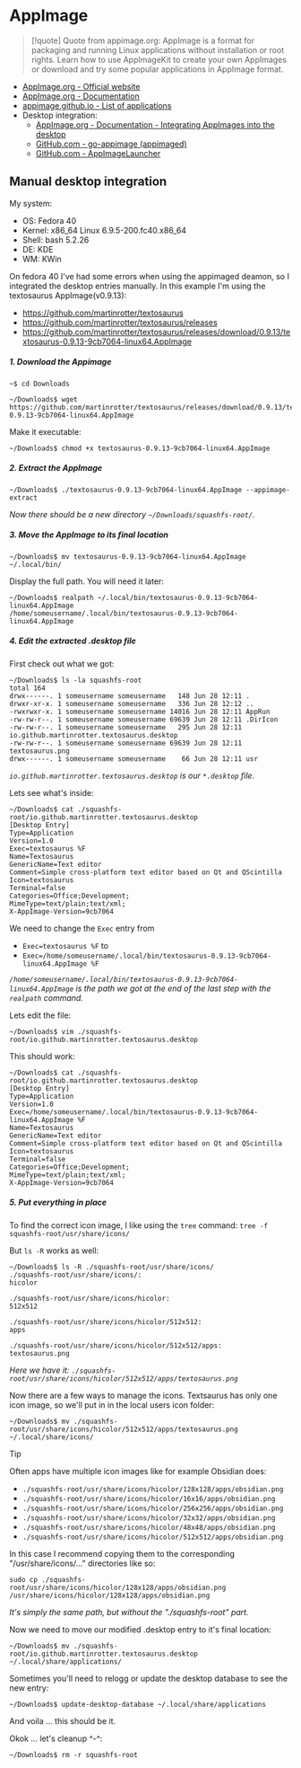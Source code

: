 # AppImage

> [!quote] Quote from appimage.org:
> AppImage is a format for packaging and running Linux applications without installation or root rights. Learn how to use AppImageKit to create your own AppImages or download and try some popular applications in AppImage format.

- [AppImage.org - Official website](https://appimage.org)
- [AppImage.org - Documentation](https://docs.appimage.org)
- [appimage.github.io - List of applications](https://appimage.github.io/apps/)
- Desktop integration:
    - [AppImage.org - Documentation - Integrating AppImages into the desktop](https://docs.appimage.org/user-guide/run-appimages.html#integrating-appimages-into-the-desktop)
    - [GitHub.com - go-appimage (appimaged)](https://github.com/probonopd/go-appimage)
    - [GitHub.com - AppImageLauncher](https://github.com/TheAssassin/AppImageLauncher)

## Manual desktop integration

My system:

- OS: Fedora 40
- Kernel: x86_64 Linux 6.9.5-200.fc40.x86_64
- Shell: bash 5.2.26
- DE: KDE
- WM: KWin

On fedora 40 I've had some errors when using the appimaged deamon, so I integrated the desktop entries manually. In this example I'm using the textosaurus AppImage(v0.9.13):

- https://github.com/martinrotter/textosaurus
- https://github.com/martinrotter/textosaurus/releases
- https://github.com/martinrotter/textosaurus/releases/download/0.9.13/textosaurus-0.9.13-9cb7064-linux64.AppImage

##### 1. Download the Appimage

```
~$ cd Downloads
```

```
~/Downloads$ wget https://github.com/martinrotter/textosaurus/releases/download/0.9.13/textosaurus-0.9.13-9cb7064-linux64.AppImage
```

Make it executable:
```
~/Downloads$ chmod +x textosaurus-0.9.13-9cb7064-linux64.AppImage
```

##### 2. Extract the AppImage

```
~/Downloads$ ./textosaurus-0.9.13-9cb7064-linux64.AppImage --appimage-extract
```

_Now there should be a new directory `~/Downloads/squashfs-root/`._

##### 3. Move the AppImage to its final location

```
~/Downloads$ mv textosaurus-0.9.13-9cb7064-linux64.AppImage ~/.local/bin/
```

Display the full path. You will need it later:
```
~/Downloads$ realpath ~/.local/bin/textosaurus-0.9.13-9cb7064-linux64.AppImage
/home/someusername/.local/bin/textosaurus-0.9.13-9cb7064-linux64.AppImage
```

##### 4. Edit the extracted .desktop file

First check out what we got:
```
~/Downloads$ ls -la squashfs-root
total 164
drwx------. 1 someusername someusername   148 Jun 28 12:11 .
drwxr-xr-x. 1 someusername someusername   336 Jun 28 12:12 ..
-rwxrwxr-x. 1 someusername someusername 14016 Jun 28 12:11 AppRun
-rw-rw-r--. 1 someusername someusername 69639 Jun 28 12:11 .DirIcon
-rw-rw-r--. 1 someusername someusername   295 Jun 28 12:11 io.github.martinrotter.textosaurus.desktop
-rw-rw-r--. 1 someusername someusername 69639 Jun 28 12:11 textosaurus.png
drwx------. 1 someusername someusername    66 Jun 28 12:11 usr
```
_`io.github.martinrotter.textosaurus.desktop` is our `*.desktop` file._

Lets see what's inside:
```
~/Downloads$ cat ./squashfs-root/io.github.martinrotter.textosaurus.desktop
[Desktop Entry]
Type=Application
Version=1.0
Exec=textosaurus %F
Name=Textosaurus
GenericName=Text editor
Comment=Simple cross-platform text editor based on Qt and QScintilla
Icon=textosaurus
Terminal=false
Categories=Office;Development;
MimeType=text/plain;text/xml;
X-AppImage-Version=9cb7064
```

We need to change the `Exec` entry from
- `Exec=textosaurus %F`
to
- `Exec=/home/someusername/.local/bin/textosaurus-0.9.13-9cb7064-linux64.AppImage %F`

_`/home/someusername/.local/bin/textosaurus-0.9.13-9cb7064-linux64.AppImage` is the path we got at the end of the last step with the `realpath` command._

Lets edit the file:
```
~/Downloads$ vim ./squashfs-root/io.github.martinrotter.textosaurus.desktop
```

This should work:
```
~/Downloads$ cat ./squashfs-root/io.github.martinrotter.textosaurus.desktop
[Desktop Entry]
Type=Application
Version=1.0
Exec=/home/someusername/.local/bin/textosaurus-0.9.13-9cb7064-linux64.AppImage %F
Name=Textosaurus
GenericName=Text editor
Comment=Simple cross-platform text editor based on Qt and QScintilla
Icon=textosaurus
Terminal=false
Categories=Office;Development;
MimeType=text/plain;text/xml;
X-AppImage-Version=9cb7064
```

##### 5. Put everything in place

To find the correct icon image, I like using the `tree` command: `tree -f squashfs-root/usr/share/icons/`

But `ls -R` works as well:
```
~/Downloads$ ls -R ./squashfs-root/usr/share/icons/
./squashfs-root/usr/share/icons/:
hicolor

./squashfs-root/usr/share/icons/hicolor:
512x512

./squashfs-root/usr/share/icons/hicolor/512x512:
apps

./squashfs-root/usr/share/icons/hicolor/512x512/apps:
textosaurus.png
```

_Here we have it: `./squashfs-root/usr/share/icons/hicolor/512x512/apps/textosaurus.png`_

Now there are a few ways to manage the icons. Textsaurus has only one icon image, so we'll put in in the local users icon folder:
```
~/Downloads$ mv ./squashfs-root/usr/share/icons/hicolor/512x512/apps/textosaurus.png ~/.local/share/icons/
```

> [!tip]
> Often apps have multiple icon images like for example Obsidian does:
> 
> - `./squashfs-root/usr/share/icons/hicolor/128x128/apps/obsidian.png`
> - `./squashfs-root/usr/share/icons/hicolor/16x16/apps/obsidian.png`
> - `./squashfs-root/usr/share/icons/hicolor/256x256/apps/obsidian.png`
> - `./squashfs-root/usr/share/icons/hicolor/32x32/apps/obsidian.png`
> - `./squashfs-root/usr/share/icons/hicolor/48x48/apps/obsidian.png`
> - `./squashfs-root/usr/share/icons/hicolor/512x512/apps/obsidian.png`
>
> In this case I recommend copying them to the corresponding "/usr/share/icons/..." directories like so:
> 
> ```
> sudo cp ./squashfs-root/usr/share/icons/hicolor/128x128/apps/obsidian.png /usr/share/icons/hicolor/128x128/apps/obsidian.png
> ```
> 
> _It's simply the same path, but without the "./squashfs-root" part._

Now we need to move our modified .desktop entry to it's final location:
```
~/Downloads$ mv ./squashfs-root/io.github.martinrotter.textosaurus.desktop ~/.local/share/applications/
```

Sometimes you'll need to relogg or update the desktop database to see the new entry:
```
~/Downloads$ update-desktop-database ~/.local/share/applications
```

And voila ... this should be it.

Okok ... let's cleanup ^-^:
```
~/Downloads$ rm -r squashfs-root
```

